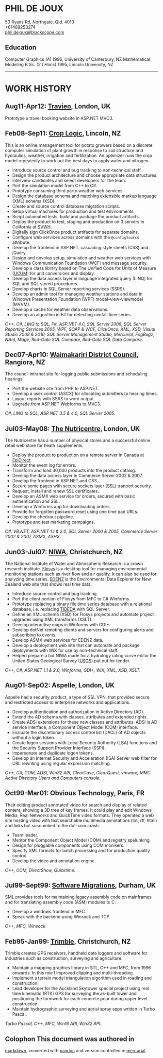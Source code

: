 # PHIL DE JOUX

53 Ryans Rd, Northgate, Qld. 4013  
+61488253274  
[phil.dejoux@blockscope.com](mailto://phil.dejoux@blockscope.com)  

## Education

Computer Graphics *(A)* 1996, University of Canterbury, NZ  Mathematical  
Modeling B.Sc. *(2.1 Hons)* 1995, Lincoln University, NZ  

****

# WORK HISTORY

## Aug11-Apr12: [Travieo](http://www.travieo.com), London, UK

Prototype a travel booking website in ASP.NET MVC3.

## Feb08-Sep11: [Crop Logic](http://www.croplogic.com), Lincoln, NZ

This is an online management tool for potato growers based on a discrete
computer simulation of plant growth in response to soil structure and
hydraulics, weather, irrigation and fertilization. An optimizer runs the crop
model repeatedly to work out the best days to apply water and nitrogen.

* Introduce source control and bug tracking to non-technical staff.
* Design the product architecture and choose appropriate data structures.
* Interview candidates and select developers for the team.
* Port the simulation model from C++ to C#.
* Prototype consuming third party weather web services.
* Design the database schema and matching extensible markup language (XML)
  schema (XSD).
* Create and source control database migration scripts.
* Setup virtual machines for production and test environments.
* Script automated tests, build and package the product artifacts.
* Deploy the product to test, staging and production on 3 servers in California
  at [SVWH](http://www.svwh.net/).
* Digitally sign ClickOnce product artifacts for separate domains.
* Configure web services across domains with the `@configSource` attribute.
* Develop the frontend in ASP.NET, cascading style sheets (CSS) and jQuery.
* Design and develop setup, simulation and weather web services with Windows
  Communication Foundation (WCF) and message security.
* Develop a class library based on The Unified Code for Units of Measure
  ([UCUM](http://unitsofmeasure.org/)) for unit conversions and display.
* Develop the data access layer in language integrated query (LINQ) for SQL and
  SQL stored procedures.
* Develop charts in SQL Server reporting services (SSRS).
* Develop an admin tool for managing weather stations and data in Windows
  Presentation Foundation (WPF) model-view-viewmodel (MVVM).
* Develop a cache for weather data observations.
* Develop an algorithm in F# for detecting rainfall time series.

*C++, C#, LINQ to SQL, F#, ASP.NET 4.0, SQL Server 2008, SQL Server Reporting
Services 2005, WPF, SOAP & WCF, ClickOnce, XML, XSD, Visual Studio 2008 & 2010,
SQL Server Management Studio, Mercurial, FogBugz, NAnt, Mage, Red-Gate SQL
Compare, Red-Gate SQL Data Compare.*

## Dec07-Apr10: [Waimakariri District Council](http://www.waimakariri.govt.nz), Rangiora, NZ

The council intranet site for logging public submissions and scheduling
hearings.

* Port the website site from PHP to ASP.NET.
* Develop a user control (ASCX) for allocating submitters to hearing times.
* Layout reports with SSRS to word output.
* Upgrade from ASP.NET Webforms to MVC3.

*C#, LINQ to SQL, ASP.NET 3.5 & 4.0, SQL Server 2005.*

## Jul03-May08: [The Nutricentre](http://www.nutricentre.com), London, UK

The Nutricentre has a number of physical stores and a successful online retail
web store for heath supplements.

* Deploy the product to production on a remote server in Canada at
  [EpiDirect](http://www.epidirect.com/).
* Monitor the event log for errors.
* Transform and load 30,000 products into the product catalog.
* Develop the data access layer in Commerce Server 2002 & 2007.
* Develop the frontend in ASP.NET and CSS.
* Secure some pages with secure sockets layer (SSL) tranport security.
* Request, install and renew SSL certificates.
* Develop an ASMX web service for orders, secured with basic authentication and
  SSL.
* Develop a Winforms app for downloading orders.
* Provide for forgotten password reset using one time pad URLs.
* Develop the checkout pipeline.
* Prototype and test marketing campaigns.

*C#, VB.NET, ASP.NET 1.1 & 2.0, SQL Server 2000 & 2005, Commerce Server 2002
& 2007, ASMX, ASHX.*

## Jun03-Jul07: [NIWA](http://www.niwa.co.nz), Christchurch, NZ

The National Institute of Water and Atmospheric Research is a crown research
institute.  [Flosys](http://www.niwa.co.nz/software/flosys) is a desktop tool
for managing environmental monitoring stations such as river flow and air
quality. It can also be used for analyzing time series.
[EDENZ](http://edenz.niwa.co.nz) is the Environmental Data Explorer for New
Zealand web site that shows real time data.

* Introduce source control and bug tracking.
* Port the client portion of Flosys from MFC to C# Winforms.
* Prototype replacing a binary file time series database with a relational
  database, i.e. replacing
  [TIDEDA](http://www.niwa.co.nz/software/tideda-time-dependent-data) with SQL
  Server.
* Define an XML schema (XSD) for Flosys projects and automate project upgrades
  using XML transforms (XSLT).
* Develop interactive maps in Winforms with GDI+.
* Develop dotNet remoting clients and servers for configuring alerts and
  subscribing to events.
* Develop ASMX web services for EDENZ data.
* Develop a deployment web site that can automate and package deployments with
  WiX for use by non-technical staff. 
* Helped prepare a bid NIWA made for a hydrology rating curve editor the United
  States Geological Survey ([USGS](http://www.usgs.gov/)) put out for tender.

*C++, C#, ASP.NET 1.1 & 2.0, Winforms, GDI+, WiX, XML, XSD, XSLT.*

## Aug01-Sep02: Aspelle, London, UK

Aspelle had a security product, a type of SSL VPN, that provided secure and
restricted access to enterprise networks and applications.

* Develop authentication and authorization in Active Directory (AD).
* Extend the AD schema with classes, attributes and extended rights.
* Create ADSI extensions for these new classes and attributes. ADSI is AD
  service interface, a Component Object Model (COM) interface.
* Evaluate the discretionary access control list (DACL) of AD objects without
  a login token.
* Create logon sessions with Local Security Authority (LSA) functions and the
  Security Support Provider Interface (SSPI).
* Impersonate and duplicate logon tokens.
* Develop an Internet Security and Acceleration (ISA) Server web filter for URL
  rewriting using regular expression matching.

*C++, C#, COM, ADSI, Win32 API, ClearCase, ClearQuest, vmware, MMC Active
Directory Users and Computers console.*

## Oct99-Mar01: Obvious Technology, Paris, FR

Their editing product annotated video for search and display of related
content, showing a 3D tree of key frames. It could play and edit Windows Media,
Real Networks and QuickTime video formats. They operated a web site hosting
video with text searchable multimedia annotations (txt, rtf, html) and links
but succumbed to the dot-com crash.

* Team leader.
* Mentor the Component Object Model (COM) and registry spelunking.
* Design for pluggable components using COM monikers.
* Specify XML formats for batch processing and for production quality control.
* Develop the video and annotation engine.

*C++, COM, DirectShow, Quicktime.*

## Jul99-Sept99: [Software Migrations](http://www.smltd.com), Durham, UK

SML provides tools for maintaining legacy assembly code on mainframes and for
translating assembly code (ASM) modules to C.

* Develop a windows frontend in MFC.
* Speak with the backend using Winsock and TCP.

*C++, MFC, Winsock.*

## Feb95-Jan99: [Trimble](http://www.trimble.com), Christchurch, NZ

Trimble creates GPS receivers, handheld data loggers and software for
industries such as construction, surveying and agriculture.

* Maintain a mapping graphics library in STL, C++ and MFC, from 1996 onwards.
  In this role I improved clipping and multi-threading.
* Implement a terrain model triangulation algorithm used in roading and
  construction.
* Lead developer for the Auckland Skytower special project using real time
  kinematic (RTK) GPS for surveying the as-built tower and positioning the
  formwork for each concrete pour during upper level construction.
* Maintain hydrographic surveying and aerial spray apps written in Turbo
  Pascal.

*Turbo Pascal, C++, MFC, Win16 API, Win32 API.*

## Colophon This document was authored in
[markdown](http://daringfireball.net/projects/markdown/), converted with
[pandoc](http://johnmacfarlane.net/pandoc/) and version controlled in
[mercurial](http://mercurial.selenic.com/).
